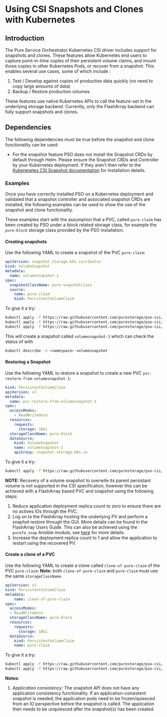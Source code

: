 
# Using CSI Snapshots and Clones with Kubernetes

## Introduction

The Pure Service Orchestrator Kubernetes CSI driver includes support for snapshots and clones. These features allow Kubernetes end users to capture point-in-time copies of their persistent volume claims, and mount those copies in other Kubernetes Pods, or recover from a snapshot. This enables several use cases, some of which include :

1. Test / Develop against copies of production data quickly (no need to copy large amounts of data)
2. Backup / Restore production volumes.

These features use native Kubernetes APIs to call the feature-set in the underlying storage backend. Currently, only the FlashArray backend can fully support snapshots and clones.

## Dependencies

The following dependencies must be true before the snapshot and clone functionality can be used:

* For the snapshot feature PSO does not install the Snapshot CRDs by default through Helm. Please ensure the Snapshot CRDs and Controller by your Kubernetes deployment. If they aren't then refer to the [Kuberenetes CSI Snapshot documentation](https://kubernetes-csi.github.io/docs/snapshot-controller.html) for installation details.

### Examples

Once you have correctly installed PSO on a Kubernetes deployment and validated that a snapshot controller and associated snapshot CRDs are installed, the following examples can be used to show the use of the snapshot and clone functionality.

These examples start with the assumption that a PVC, called `pure-claim` has been created by PSO under a block related storage class, for example the `pure-block` storage class provided by the PSO installation.

#### Creating snapshots

Use the following YAML to create a snapshot of the PVC `pure-claim`:

```yaml
apiVersion: snapshot.storage.k8s.io/v1beta1
kind: VolumeSnapshot
metadata:
  name: volumesnapshot-1
spec:
  snapshotClassName: pure-snapshotclass
  source:
    name: pure-claim
    kind: PersistentVolumeClaim
```

To give it a try:

```bash
kubectl apply -f https://raw.githubusercontent.com/purestorage/pso-csi/master/pure-pso/snapshotclass.yaml
kubectl apply -f https://raw.githubusercontent.com/purestorage/pso-csi/master/docs/examples/snapshot/pvc.yaml
kubectl apply -f https://raw.githubusercontent.com/purestorage/pso-csi/master/docs/examples/snapshot/snapshot.yaml
```
This will create a snapshot called `volumesnapshot-1` which can check the status of with


```bash
kubectl describe -n <namespace> volumesnapshot
```

#### Restoring a Snapshot

Use the following YAML to restore a snapshot to create a new PVC `pvc-restore-from-volumesnapshot-1`:

```yaml
kind: PersistentVolumeClaim
apiVersion: v1
metadata:
  name: pvc-restore-from-volumesnapshot-1
spec:
  accessModes:
    - ReadWriteOnce
  resources:
    requests:
      storage: 10Gi
  storageClassName: pure-block
  dataSource:
    kind: VolumeSnapshot
    name: volumesnapshot-1
    apiGroup: snapshot.storage.k8s.io
```

To give it a try:

```bash
kubectl apply -f https://raw.githubusercontent.com/purestorage/pso-csi/master/docs/examples/snapshot/restore-snapshot.yaml
```

**NOTE:** Recovery of a volume snapshot to overwite its parent persistant volume is not supported in the CSI specification, however this can be achieved with a FlashArray based PVC and snapshot using the following steps:

1. Reduce application deployment replica count to zero to ensure there are no actives IOs through the PVC.
2. Log on to the FlashArray hosting the underlying PV and perform a snaphot restore through the GUI. More details can be found in the FlashArray Users Guide. This can also be achieved using the `purefa_snap` Ansible module, see [here](https://github.com/Pure-Storage-Ansible/FlashArray-Collection/blob/master/collections/ansible_collections/purestorage/flasharray/docs/purefa_snap.rst) for more details.
3. Increase the deployment replica count to 1 and allow the application to restart using the recovered PV.

#### Create a clone of a PVC

Use the following YAML to create a clone called `clone-of-pure-claim` of the PVC `pure-claim`:
**Note:** both `clone-of-pure-claim` and `pure-claim` must use the same `storageClassName`.

```yaml
apiVersion: v1
kind: PersistentVolumeClaim
metadata:
    name: clone-of-pure-claim
spec:
  accessModes:
  - ReadWriteOnce
  storageClassName: pure-block
  resources:
    requests:
      storage: 10Gi
  dataSource:
    kind: PersistentVolumeClaim
    name: pure-claim
```

To give it a try:

```bash
kubectl apply -f https://raw.githubusercontent.com/purestorage/pso-csi/master/docs/examples/clone/pvc.yaml
kubectl apply -f https://raw.githubusercontent.com/purestorage/pso-csi/master/docs/examples/clone/clone.yaml
```
**Notes:**

1. _Application consistency:_
The snapshot API does not have any application consistency functionality. If an application-consistent snapshot is needed, the application pods need to be frozen/quiesced from an IO perspective before the snapshot is called. The application then needs to be unquiesced after the snapshot(s) has been created.

